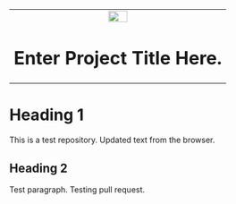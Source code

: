 <table class="header">
 <tr>
   <td align="center"><img src="https://www.xilinx.com/content/dam/xilinx/imgs/press/media-kits/corporate/xilinx-logo.png" width="30%"/><h1>Enter Project Title Here.</h1>
   </td>
 </tr>
</table>

# Heading 1
This is a test repository. Updated text from the browser.

## Heading 2
Test paragraph. Testing pull request.
